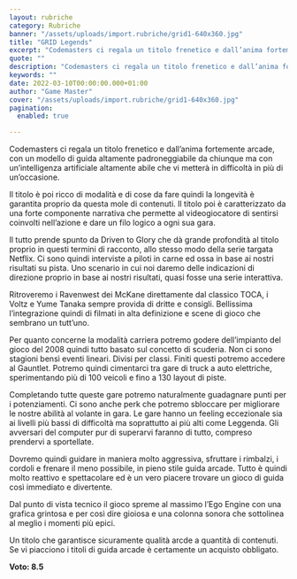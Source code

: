 ```yaml
---
layout: rubriche
category: Rubriche
banner: "/assets/uploads/import.rubriche/grid1-640x360.jpg"
title: "GRID Legends"
excerpt: "Codemasters ci regala un titolo frenetico e dall’anima fortemente arcade, con un modello di guida altamente padroneggiabile da chiunque ma con un’intelligenza artificiale altamente abile che vi metterà in difficoltà in più di un’occasione. Il titolo è poi ricco di modalità e di cose da fare quindi la longevità è garantita proprio da questa mole [&hellip"
quote: ""
description: "Codemasters ci regala un titolo frenetico e dall’anima fortemente arcade, con un modello di guida altamente padroneggiabile da chiunque ma con un’intelligenza artificiale altamente abile che vi metterà in difficoltà in più di un’occasione. Il titolo è poi ricco di modalità e di cose da fare quindi la longevità è garantita proprio da questa mole [&hellip"
keywords: ""
date: 2022-03-10T00:00:00.000+01:00
author: "Game Master"
cover: "/assets/uploads/import.rubriche/grid1-640x360.jpg"
pagination:
  enabled: true

---
```


Codemasters ci regala un titolo frenetico e dall’anima fortemente arcade, con un modello di guida altamente padroneggiabile da chiunque ma con un’intelligenza artificiale altamente abile che vi metterà in difficoltà in più di un’occasione.

Il titolo è poi ricco di modalità e di cose da fare quindi la longevità è garantita proprio da questa mole di contenuti. Il titolo poi è caratterizzato da una forte componente narrativa che permette al videogiocatore di sentirsi coinvolti nell’azione e dare un filo logico a ogni sua gara.

Il tutto prende spunto da Driven to Glory che dà grande profondità al titolo proprio in questi termini di racconto, allo stesso modo della serie targata Netflix. Ci sono quindi interviste a piloti in carne ed ossa in base ai nostri risultati su pista. Uno scenario in cui noi daremo delle indicazioni di direzione proprio in base ai nostri risultati, quasi fosse una serie interattiva.

Ritroveremo i Ravenwest dei McKane direttamente dal classico TOCA, i Voltz e Yume Tanaka sempre provida di dritte e consigli. Bellissima l’integrazione quindi di filmati in alta definizione e scene di gioco che sembrano un tutt’uno.

Per quanto concerne la modalità carriera potremo godere dell’impianto del gioco del 2008 quindi tutto basato sul concetto di scuderia. Non ci sono stagioni bensì eventi lineari. Divisi per classi. Finiti questi potremo accedere al Gauntlet. Potremo quindi cimentarci tra gare di truck a auto elettriche, sperimentando più di 100 veicoli e fino a 130 layout di piste.

Completando tutte queste gare potremo naturalmente guadagnare punti per i potenziamenti. Ci sono anche perk che potremo sbloccare per migliorare le nostre abilità al volante in gara. Le gare hanno un feeling eccezionale sia ai livelli più bassi di difficoltà ma soprattutto ai più alti come Leggenda. Gli avversari del computer pur di superarvi faranno di tutto, compreso prendervi a sportellate.

Dovremo quindi guidare in maniera molto aggressiva, sfruttare i rimbalzi, i cordoli e frenare il meno possibile, in pieno stile guida arcade. Tutto è quindi molto reattivo e spettacolare ed è un vero piacere trovare un gioco di guida così immediato e divertente.

Dal punto di vista tecnico il gioco spreme al massimo l’Ego Engine con una grafica grintosa e per così dire gioiosa e una colonna sonora che sottolinea al meglio i momenti più epici.

Un titolo che garantisce sicuramente qualità arcde a quantità di contenuti. Se vi piacciono i titoli di guida arcade è certamente un acquisto obbligato.

**Voto: 8.5** 